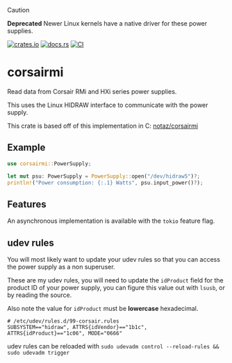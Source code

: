 > [!CAUTION]
> **Deprecated**
> Newer Linux kernels have a native driver for these power supplies.

[![crates.io](https://img.shields.io/crates/v/corsairmi.svg)](https://crates.io/crates/corsairmi)
[![docs.rs](https://docs.rs/corsairmi/badge.svg)](https://docs.rs/corsairmi/)
[![CI](https://github.com/newAM/corsairmi-rs/workflows/CI/badge.svg)](https://github.com/newAM/corsairmi-rs/actions)

# corsairmi

Read data from Corsair RMi and HXi series power supplies.

This uses the Linux HIDRAW interface to communicate with the power supply.

This crate is based off of this implementation in C: [notaz/corsairmi]

## Example

```rust
use corsairmi::PowerSupply;

let mut psu: PowerSupply = PowerSupply::open("/dev/hidraw5")?;
println!("Power consumption: {:.1} Watts", psu.input_power()?);
```

## Features

An asynchronous implementation is available with the `tokio` feature flag.

## udev rules

You will most likely want to update your udev rules so that you can access
the power supply as a non superuser.

These are my udev rules, you will need to update the `idProduct` field for
the product ID of your power supply, you can figure this value out with
`lsusb`, or by reading the source.

Also note the value for `idProduct` must be **lowercase** hexadecimal.

```
# /etc/udev/rules.d/99-corsair.rules
SUBSYSTEM=="hidraw", ATTRS{idVendor}=="1b1c", ATTRS{idProduct}=="1c06", MODE="0666"
```

udev rules can be reloaded with
`sudo udevadm control --reload-rules && sudo udevadm trigger`

[notaz/corsairmi]: https://github.com/notaz/corsairmi
